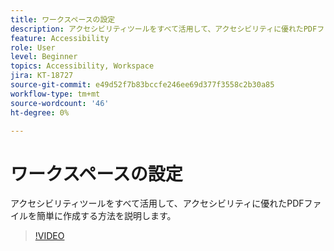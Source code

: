 ```yaml
---
title: ワークスペースの設定
description: アクセシビリティツールをすべて活用して、アクセシビリティに優れたPDFファイルを簡単に作成する方法を説明します
feature: Accessibility
role: User
level: Beginner
topics: Accessibility, Workspace
jira: KT-18727
source-git-commit: e49d52f7b83bccfe246ee69d377f3558c2b30a85
workflow-type: tm+mt
source-wordcount: '46'
ht-degree: 0%

---
```


# ワークスペースの設定

アクセシビリティツールをすべて活用して、アクセシビリティに優れたPDFファイルを簡単に作成する方法を説明します。

>[!VIDEO](https://video.tv.adobe.com/v/3471612?quality=12&learn=on&hidetitle=true)